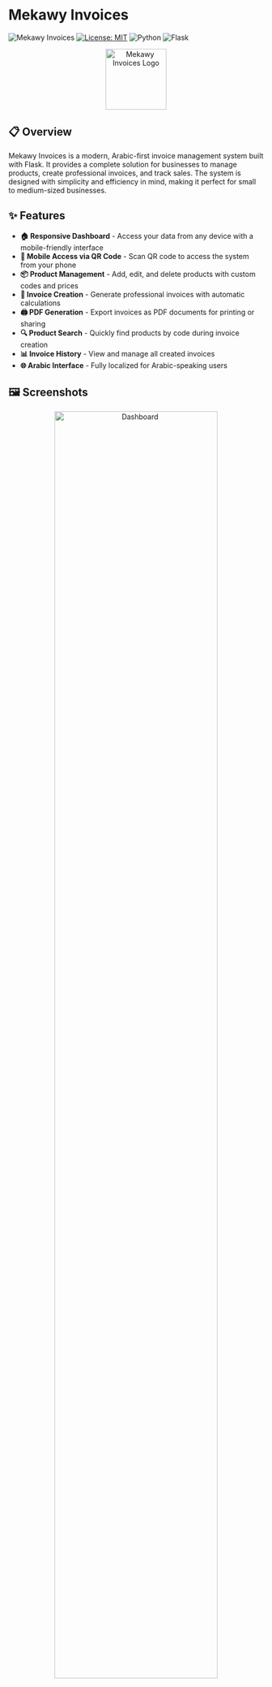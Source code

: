 # Mekawy Invoices

![Mekawy Invoices](https://img.shields.io/badge/Mekawy-Invoices-blue?style=for-the-badge&logo=flask)
[![License: MIT](https://img.shields.io/badge/License-MIT-yellow.svg)](https://opensource.org/licenses/MIT)
![Python](https://img.shields.io/badge/python-3.7+-blue.svg)
![Flask](https://img.shields.io/badge/Flask-2.0+-green.svg)

<p align="center">
  <img src="https://www.svgrepo.com/show/309429/circle-small.svg" alt="Mekawy Invoices Logo" width="120">
</p>

## 📋 Overview

Mekawy Invoices is a modern, Arabic-first invoice management system built with Flask. It provides a complete solution for businesses to manage products, create professional invoices, and track sales. The system is designed with simplicity and efficiency in mind, making it perfect for small to medium-sized businesses.

## ✨ Features

- **🏠 Responsive Dashboard** - Access your data from any device with a mobile-friendly interface
- **📱 Mobile Access via QR Code** - Scan QR code to access the system from your phone
- **📦 Product Management** - Add, edit, and delete products with custom codes and prices
- **📄 Invoice Creation** - Generate professional invoices with automatic calculations
- **🖨️ PDF Generation** - Export invoices as PDF documents for printing or sharing
- **🔍 Product Search** - Quickly find products by code during invoice creation
- **📊 Invoice History** - View and manage all created invoices
- **🌐 Arabic Interface** - Fully localized for Arabic-speaking users

## 🖼️ Screenshots

<p align="center">
  <img src="https://via.placeholder.com/800x450.png?text=Mekawy+Invoices+Dashboard" alt="Dashboard" width="80%">
</p>

<p align="center">
  <table>
    <tr>
      <td><img src="https://via.placeholder.com/400x300.png?text=Products+Management" alt="Products Management"></td>
      <td><img src="https://via.placeholder.com/400x300.png?text=Invoice+Creation" alt="Invoice Creation"></td>
    </tr>
    <tr>
      <td><img src="https://via.placeholder.com/400x300.png?text=Invoice+PDF" alt="Invoice PDF"></td>
      <td><img src="https://via.placeholder.com/400x300.png?text=Mobile+Access" alt="Mobile Access"></td>
    </tr>
  </table>
</p>

## 🚀 Getting Started

### Prerequisites

- Python 3.7 or higher
- pip (Python package manager)

### Installation

1. Clone the repository:
```bash
git clone https://github.com/hossmekawy/invoices_create-.git
cd invoices_create-
```

2. Create and activate a virtual environment (recommended):
```bash
python -m venv venv
# On Windows
venv\Scripts\activate
# On macOS/Linux
source venv/bin/activate
```

3. Install the required dependencies:
```bash
pip install -r requirements.txt
```

4. Run the application:
```bash
python app.py
```

5. Open your browser and navigate to:
```
http://localhost:5000
```

## 🏗️ Project Structure

```
mekawy-invoices/
├── app.py                  # Main application file
├── database.py             # Database operations
├── invoice_generator.py    # PDF generation logic
├── requirements.txt        # Project dependencies
├── static/                 # Static files (CSS, JS, images)
│   ├── css/                # Stylesheets
│   ├── js/                 # JavaScript files
│   └── invoices/           # Generated invoice PDFs
└── templates/              # HTML templates
    ├── base.html           # Base template with common elements
    ├── index.html          # Dashboard/home page
    ├── products.html       # Products listing page
    ├── product_form.html   # Add/edit product form
    ├── invoices.html       # Invoices listing page
    ├── invoice_form.html   # Create invoice form
    └── invoice_view.html   # Invoice details view
```

## 🔧 Configuration

The application uses SQLite by default for simplicity. The database file will be created automatically in the project directory.

To customize the application settings, modify the following:

- **Database**: Edit `database.py` to change database settings
- **PDF Generation**: Modify `invoice_generator.py` to customize invoice appearance
- **Application Settings**: Update `app.py` for Flask configuration options

## 🌐 Deployment

For production deployment, consider the following:

1. Use a production WSGI server like Gunicorn or uWSGI
2. Set up a reverse proxy with Nginx or Apache
3. Configure proper security settings (HTTPS, etc.)
4. Set `debug=False` in the Flask application

Example deployment with Gunicorn:
```bash
pip install gunicorn
gunicorn -w 4 -b 0.0.0.0:5000 app:app
```

## 🛠️ Technologies Used

- **Backend**: Python, Flask
- **Database**: SQLite
- **Frontend**: HTML, CSS, JavaScript, Bootstrap
- **PDF Generation**: pdfkit, wkhtmltopdf
- **QR Code**: qrcode, Pillow

## 🤝 Contributing

Contributions are welcome! Please feel free to submit a Pull Request.

1. Fork the repository
2. Create your feature branch (`git checkout -b feature/amazing-feature`)
3. Commit your changes (`git commit -m 'Add some amazing feature'`)
4. Push to the branch (`git push origin feature/amazing-feature`)
5. Open a Pull Request

## 📄 License

This project is licensed under the MIT License - see the LICENSE file for details.

## 📞 Contact

Ahmed Hussein Elmekawy - hussienmekawy38@gmail.com

Project Link: [https://github.com/hossmekawy/invoices_create-.git](https://github.com/hossmekawy/invoices_create-.git)

---

<p align="center">
  Made with ❤️ for Mekawy Import & Export
</p>
